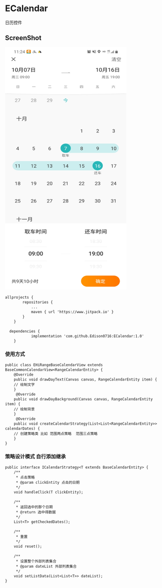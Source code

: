 # ECalendar
日历控件
## ScreenShot
<img src="https://github.com/Edison0716/ECalendar/blob/master/Snapshot.png" width="400" height="800" alt="范围选择"/><br/>


```
allprojects {
		repositories {
			...
			maven { url 'https://www.jitpack.io' }
		}
	}
  
  dependencies {
	        implementation 'com.github.Edison0716:ECalendar:1.0'
	}
```


### 使用方式
```
public class EHiRangeBaseCalendarView extends BaseCommonCalendarView<RangeCalendarEntity> {
    @Override
    public void drawDayText(Canvas canvas, RangeCalendarEntity item) {
    // 绘制文字
    }
     @Override
    public void drawDayBackground(Canvas canvas, RangeCalendarEntity item) {
    // 绘制背景
    }
     @Override
    public void createCalendarStrategy(List<List<RangeCalendarEntity>> calendarDates) {
    // 创建策略类 比如 范围两点策略  范围三点策略
    }
}
```
### 策略设计模式 自行添加继承
```
public interface ICalendarStrategy<T extends BaseCalendarEntity> {
    /**
     * 点击策略
     * @param clickEntity 点击的日期
     */
    void handleClick(T clickEntity);

    /**
     * 返回选中的那个日期
     * @return 选中得数据
     */
    List<T> getCheckedDates();

    /**
     * 重置
     */
    void reset();

    /**
     * 设置整个外部列表集合
     * @param dateList 外部列表集合
     */
    void setListData(List<List<T>> dateList);
}
```
